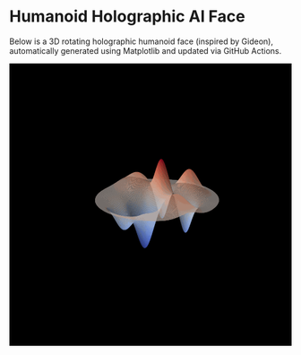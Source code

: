 # Humanoid Holographic AI Face

Below is a 3D rotating holographic humanoid face (inspired by Gideon), automatically generated using Matplotlib and updated via GitHub Actions.

![Humanoid Holographic AI Face](female_face_hologram.gif)
